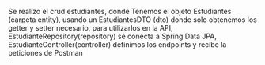 Se realizo el crud estudiantes, donde Tenemos el objeto Estudiantes (carpeta entity), usando un EstudiantesDTO (dto) donde solo
obtenemos los getter y setter necesario, para utilizarlos en la API, EstudianteRepository(repository) se conecta a Spring Data JPA,
EstudianteController(controller) definimos los endpoints y recibe la peticiones de Postman
